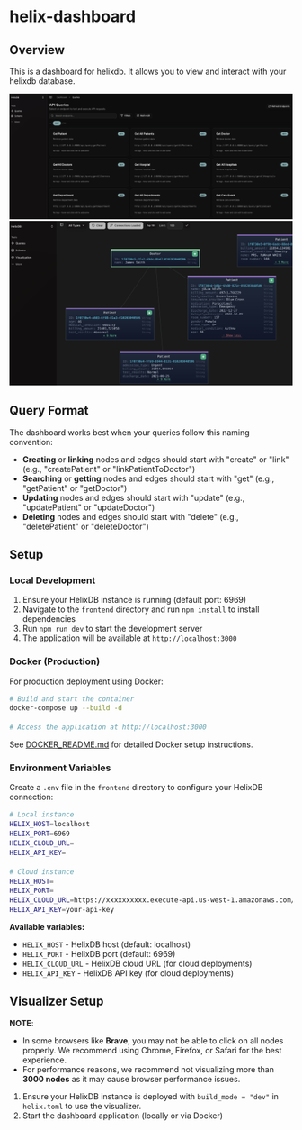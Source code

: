 # helix-dashboard

## Overview

This is a dashboard for helixdb. It allows you to view and interact with your helixdb database.

![Dashboard](./public/dashboard.png)
![Viz](./public/viz.png)

## Query Format

The dashboard works best when your queries follow this naming convention:

- **Creating** or **linking** nodes and edges should start with "create" or "link" (e.g., "createPatient" or "linkPatientToDoctor")
- **Searching** or **getting** nodes and edges should start with "get" (e.g., "getPatient" or "getDoctor")
- **Updating** nodes and edges should start with "update" (e.g., "updatePatient" or "updateDoctor")
- **Deleting** nodes and edges should start with "delete" (e.g., "deletePatient" or "deleteDoctor")

## Setup

### Local Development

1. Ensure your HelixDB instance is running (default port: 6969)
2. Navigate to the `frontend` directory and run `npm install` to install dependencies
3. Run `npm run dev` to start the development server
4. The application will be available at `http://localhost:3000`

### Docker (Production)

For production deployment using Docker:

```bash
# Build and start the container
docker-compose up --build -d

# Access the application at http://localhost:3000
```

See [DOCKER_README.md](./DOCKER_README.md) for detailed Docker setup instructions.

### Environment Variables

Create a `.env` file in the `frontend` directory to configure your HelixDB connection:

```bash
# Local instance
HELIX_HOST=localhost
HELIX_PORT=6969
HELIX_CLOUD_URL=
HELIX_API_KEY=

# Cloud instance  
HELIX_HOST=
HELIX_PORT=
HELIX_CLOUD_URL=https://xxxxxxxxxx.execute-api.us-west-1.amazonaws.com/v1
HELIX_API_KEY=your-api-key
```

**Available variables:**
- `HELIX_HOST` - HelixDB host (default: localhost)
- `HELIX_PORT` - HelixDB port (default: 6969)
- `HELIX_CLOUD_URL` - HelixDB cloud URL (for cloud deployments)
- `HELIX_API_KEY` - HelixDB API key (for cloud deployments)

## Visualizer Setup

**NOTE**: 
- In some browsers like **Brave**, you may not be able to click on all nodes properly. We recommend using Chrome, Firefox, or Safari for the best experience.
- For performance reasons, we recommend not visualizing more than **3000 nodes** as it may cause browser performance issues.

1. Ensure your HelixDB instance is deployed with `build_mode = "dev"` in `helix.toml` to use the visualizer.
2. Start the dashboard application (locally or via Docker)
